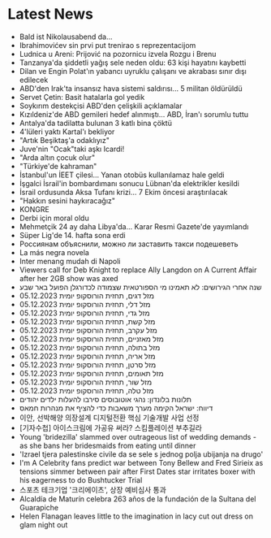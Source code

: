 # Latest News
-  Bald ist Nikolausabend da...
-  Ibrahimovićev sin prvi put trenirao s reprezentacijom
-  Ludnica u Areni: Prijović na pozornicu izvela Rozgu i Brenu
-  Tanzanya'da şiddetli yağış sele neden oldu: 63 kişi hayatını kaybetti
-  Dilan ve Engin Polat'ın yabancı uyruklu çalışanı ve akrabası sınır dışı edilecek
-  ABD'den Irak'ta insansız hava sistemi saldırısı... 5 militan öldürüldü
-  Servet Çetin: Basit hatalarla gol yedik
-  Soykırım destekçisi ABD'den çelişkili açıklamalar
-  Kızıldeniz'de ABD gemileri hedef alınmıştı... ABD, İran'ı sorumlu tuttu
-  Antalya'da tadilatta bulunan 3 katlı bina çöktü
-  4'lüleri yaktı Kartal'ı bekliyor
-  "Artık Beşiktaş'a odaklıyız"
-  Juve'nin "Ocak"taki aşkı Icardi!
-  "Arda altın çocuk olur"
-  "Türkiye'de kahraman"
-  İstanbul'un İEET çilesi... Yanan otobüs kullanılamaz hale geldi
-  İşgalci İsrail'in bombardımanı sonucu Lübnan'da elektrikler kesildi
-  İsrail ordusunda Aksa Tufanı krizi... 7 Ekim öncesi araştırılacak
-  "Hakkın sesini haykıracağız"
-  KONGRE
-  Derbi için moral oldu
-  Mehmetçik 24 ay daha Libya'da... Karar Resmi Gazete'de yayımlandı
-  Süper Lig'de 14. hafta sona erdi
-  Россиянам объяснили, можно ли заставить такси подешеветь
-  La más negra novela
-  Inter menang mudah di Napoli
-  Viewers call for Deb Knight to replace Ally Langdon on A Current Affair after her 2GB show was axed
-  שנה אחרי הגירושים: לא תאמינו מי הספורטאית שצמודה לכדורגלן הפועל באר שבע
-  מזל דגים, תחזית הורוסקופ יומית 05.12.2023
-  מזל דלי, תחזית הורוסקופ יומית 05.12.2023
-  מזל גדי, תחזית הורוסקופ יומית 05.12.2023
-  מזל קשת, תחזית הורוסקופ יומית 05.12.2023
-  מזל עקרב, תחזית הורוסקופ יומית 05.12.2023
-  מזל מאזניים, תחזית הורוסקופ יומית 05.12.2023
-  מזל בתולה, תחזית הורוסקופ יומית 05.12.2023
-  מזל אריה, תחזית הורוסקופ יומית 05.12.2023
-  מזל סרטן, תחזית הורוסקופ יומית 05.12.2023
-  מזל תאומים, תחזית הורוסקופ יומית 05.12.2023
-  מזל שור, תחזית הורוסקופ יומית 05.12.2023
-  מזל טלה, תחזית הורוסקופ יומית 05.12.2023
-  תלונות בלונדון: נהגי אוטובוסים סירבו להעלות ילדים יהודים
-  דיווח: ישראל הקימה מערך משאבות כדי להציף את מנהרות חמאס
-  이안, 선박해양 의장설계 디지털전환 핵심 기술개발 사업 선정
-  [기자수첩] 아이스크림에 가공유 써라? 스킴플레이션 부추길라
-  Young 'bridezilla' slammed over outrageous list of wedding demands - as she bans her bridesmaids from eating until dinner
-  'Izrael tjera palestinske civile da se sele s jednog polja ubijanja na drugo'
-  I'm A Celebrity fans predict war between Tony Bellew and Fred Sirieix as tensions simmer between pair after First Dates star irritates boxer with his eagerness to do Bushtucker Trial
-  스포츠 테크기업 '크리에이츠', 상장 예비심사 통과
-  Alcaldía de Maturín celebra 263 años de la fundación de la Sultana del Guarapiche
-  Helen Flanagan leaves little to the imagination in lacy cut out dress on glam night out
